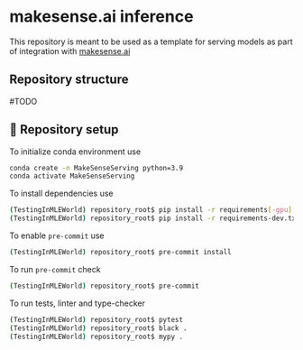 # makesense.ai inference
This repository is meant to be used as a template for serving models as part of integration with
[makesense.ai](https://github.com/SkalskiP/make-sense)


## Repository structure
#TODO

## :rotating_light: Repository setup
To initialize conda environment use
```bash
conda create -n MakeSenseServing python=3.9
conda activate MakeSenseServing
```

To install dependencies use
```bash
(TestingInMLEWorld) repository_root$ pip install -r requirements[-gpu].txt
(TestingInMLEWorld) repository_root$ pip install -r requirements-dev.txt
```

To enable `pre-commit` use
```bash
(TestingInMLEWorld) repository_root$ pre-commit install
```

To run `pre-commit` check
```bash
(TestingInMLEWorld) repository_root$ pre-commit
```

To run tests, linter and type-checker
```bash
(TestingInMLEWorld) repository_root$ pytest
(TestingInMLEWorld) repository_root$ black .
(TestingInMLEWorld) repository_root$ mypy .
```
